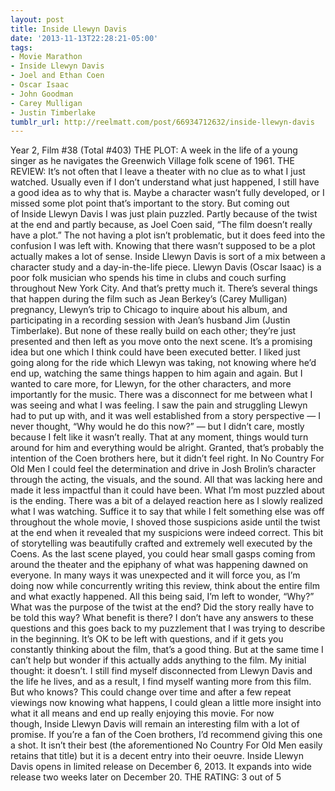 ```yaml
---
layout: post
title: Inside Llewyn Davis
date: '2013-11-13T22:28:21-05:00'
tags:
- Movie Marathon
- Inside Llewyn Davis
- Joel and Ethan Coen
- Oscar Isaac
- John Goodman
- Carey Mulligan
- Justin Timberlake
tumblr_url: http://reelmatt.com/post/66934712632/inside-llewyn-davis
---
```



Year 2, Film #38 (Total #403)
THE PLOT: A week in the life of a young singer as he navigates the Greenwich Village folk scene of 1961.
THE REVIEW: It’s not often that I leave a theater with no clue as to what I just watched. Usually even if I don’t understand what just happened, I still have a good idea as to why that is. Maybe a character wasn’t fully developed, or I missed some plot point that’s important to the story. But coming out of Inside Llewyn Davis I was just plain puzzled. Partly because of the twist at the end and partly because, as Joel Coen said, “The film doesn’t really have a plot.” The not having a plot isn’t problematic, but it does feed into the confusion I was left with.
Knowing that there wasn’t supposed to be a plot actually makes a lot of sense. Inside Llewyn Davis is sort of a mix between a character study and a day-in-the-life piece. Llewyn Davis (Oscar Isaac) is a poor folk musician who spends his time in clubs and couch surfing throughout New York City. And that’s pretty much it. There’s several things that happen during the film such as Jean Berkey’s (Carey Mulligan) pregnancy, Llewyn’s trip to Chicago to inquire about his album, and participating in a recording session with Jean’s husband Jim (Justin Timberlake). But none of these really build on each other; they’re just presented and then left as you move onto the next scene.
It’s a promising idea but one which I think could have been executed better. I liked just going along for the ride which Llewyn was taking, not knowing where he’d end up, watching the same things happen to him again and again. But I wanted to care more, for Llewyn, for the other characters, and more importantly for the music. There was a disconnect for me between what I was seeing and what I was feeling. I saw the pain and struggling Llewyn had to put up with, and it was well established from a story perspective — I never thought, “Why would he do this now?” — but I didn’t care, mostly because I felt like it wasn’t really. That at any moment, things would turn around for him and everything would be alright. Granted, that’s probably the intention of the Coen brothers here, but it didn’t feel right. In No Country For Old Men I could feel the determination and drive in Josh Brolin’s character through the acting, the visuals, and the sound. All that was lacking here and made it less impactful than it could have been.
What I’m most puzzled about is the ending. There was a bit of a delayed reaction here as I slowly realized what I was watching. Suffice it to say that while I felt something else was off throughout the whole movie, I shoved those suspicions aside until the twist at the end when it revealed that my suspicions were indeed correct. This bit of storytelling was beautifully crafted and extremely well executed by the Coens. As the last scene played, you could hear small gasps coming from around the theater and the epiphany of what was happening dawned on everyone. In many ways it was unexpected and it will force you, as I’m doing now while concurrently writing this review, think about the entire film and what exactly happened.
All this being said, I’m left to wonder, “Why?” What was the purpose of the twist at the end? Did the story really have to be told this way? What benefit is there? I don’t have any answers to these questions and this goes back to my puzzlement that I was trying to describe in the beginning. It’s OK to be left with questions, and if it gets you constantly thinking about the film, that’s a good thing. But at the same time I can’t help but wonder if this actually adds anything to the film. My initial thought: it doesn’t. I still find myself disconnected from Llewyn Davis and the life he lives, and as a result, I find myself wanting more from this film.
But who knows? This could change over time and after a few repeat viewings now knowing what happens, I could glean a little more insight into what it all means and end up really enjoying this movie. For now though, Inside Llewyn Davis will remain an interesting film with a lot of promise. If you’re a fan of the Coen brothers, I’d recommend giving this one a shot. It isn’t their best (the aforementioned No Country For Old Men easily retains that title) but it is a decent entry into their oeuvre.
Inside Llewyn Davis opens in limited release on December 6, 2013. It expands into wide release two weeks later on December 20.
THE RATING: 3 out of 5 

